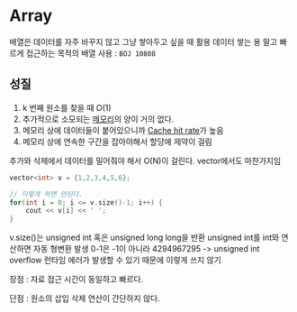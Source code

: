 # Array
배열은 데이터를 자주 바꾸지 않고 그냥 쌓아두고 싶을 때 활용
데이터 쌓는 용 말고 빠르게 접근하는 목적의 배열 사용 : `BOJ 10808`

## 성질
1. k 번째 원소를 찾을 때 O(1)
2. 추가적으로 소모되는 [메모리](Memory)의 양이 거의 없다.
3. 메모리 상에 데이터들이 붙어있으니까 [Cache hit rate](Cache_hit_rate)가 높음
4. 메모리 상에 연속한 구간을 잡아야해서 할당에 제약이 걸림

추가와 삭제에서 데이터를 밀어줘야 해서 O(N)이 걸린다.
vector에서도 마찬가지임

```c++
vector<int> v = {1,2,3,4,5,6};

// 이렇게 하면 안된다.
for(int i = 0; i <= v.size()-1; i++) {
	cout << v[i] << ' ';
}
```
v.size()는 unsigned int 혹은 unsigned long long을 반환
 unsigned int를 int와 연산하면 자동 형변환 발생 0-1은 -1이 아니라 4294967295 -> unsigned int overflow
런타임 에러가 발생할 수 있기 때문에 이렇게 쓰지 않기


장점 : 자료 접근 시간이 동일하고 빠르다.

단점 : 원소의 삽입 삭제 연산이 간단하지 않다.
